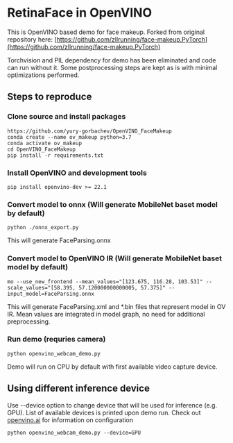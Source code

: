 # RetinaFace in OpenVINO

This is OpenVINO based demo for face makeup. Forked from original repository here: [https://github.com/zllrunning/face-makeup.PyTorch](https://github.com/zllrunning/face-makeup.PyTorch)

Torchvision and PIL dependency for demo has been eliminated and code can run without it. Some postprocessing steps are kept as is with minimal optimizations performed.

## Steps to reproduce

### Clone source and install packages
```Shell
https://github.com/yury-gorbachev/OpenVINO_FaceMakeup
conda create --name ov_makeup python=3.7
conda activate ov_makeup
cd OpenVINO_FaceMakeup
pip install -r requirements.txt
```

### Install OpenVINO and development tools
```Shell
pip install openvino-dev >= 22.1
```

### Convert model to onnx (Will generate MobileNet baset model by default)

```Shell
python ./onnx_export.py
```
This will generate FaceParsing.onnx

### Convert model to OpenVINO IR (Will generate MobileNet baset model by default)

```Shell
mo --use_new_frontend --mean_values="[123.675, 116.28, 103.53]" --scale_values="[58.395, 57.120000000000005, 57.375]" --input_model=FaceParsing.onnx
```
This will generate FaceParsing.xml and *.bin files that represent model in OV IR.
Mean values are integrated in model graph, no need for additional preprocessing.

### Run demo (requries camera)
```Shell
python openvino_webcam_demo.py
```
Demo will run on CPU by default with first available video capture device.

## Using different inference device

Use --device option to change device that will be used for inference (e.g. GPU). List of available devices is printed upon demo run.
Check out [openvino.ai](openvino.ai) for information on configuration

```Shell
python openvino_webcam_demo.py --device=GPU
```
